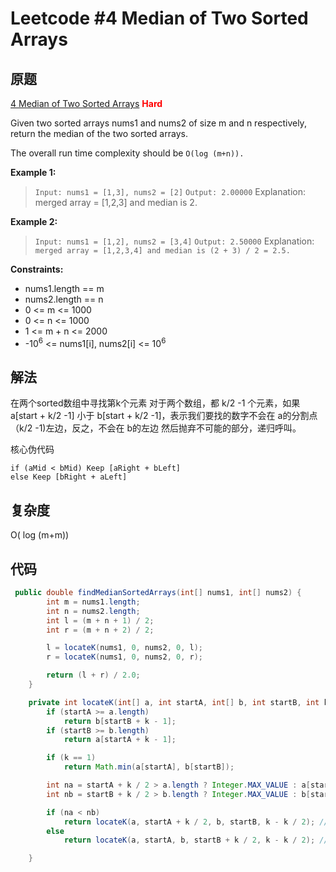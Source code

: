 # Leetcode #4 Median of Two Sorted Arrays

## 原题

[4 Median of Two Sorted Arrays](https://leetcode.com/problems/median-of-two-sorted-arrays/)
**<span style="color:red">Hard</span>**

Given two sorted arrays nums1 and nums2 of size m and n respectively, return the median of the two sorted arrays.

The overall run time complexity should be `O(log (m+n)).`

**Example 1:**

> `Input: nums1 = [1,3], nums2 = [2]`
`Output: 2.00000`
Explanation: merged array = [1,2,3] and median is 2.

**Example 2:**

> `Input: nums1 = [1,2], nums2 = [3,4]`
`Output: 2.50000`
Explanation: `merged array = [1,2,3,4] and median is (2 + 3) / 2 = 2.5.`

**Constraints:**

- nums1.length == m
- nums2.length == n
- 0 <= m <= 1000
- 0 <= n <= 1000
- 1 <= m + n <= 2000
- -10<sup>6</sup> <= nums1[i], nums2[i] <= 10<sup>6</sup>

## 解法

在两个sorted数组中寻找第k个元素
对于两个数组，都 k/2 -1 个元素，如果 a[start + k/2 -1] 小于 b[start + k/2 -1]，表示我们要找的数字不会在 a的分割点 （k/2 -1)左边，反之，不会在 b的左边
然后抛弃不可能的部分，递归呼叫。

核心伪代码

```
if (aMid < bMid) Keep [aRight + bLeft]    
else Keep [bRight + aLeft]
```

## 复杂度

O( log (m+m))

## 代码


```Java
 public double findMedianSortedArrays(int[] nums1, int[] nums2) {
        int m = nums1.length;
        int n = nums2.length;
        int l = (m + n + 1) / 2;
        int r = (m + n + 2) / 2;

        l = locateK(nums1, 0, nums2, 0, l);
        r = locateK(nums1, 0, nums2, 0, r);

        return (l + r) / 2.0;
    }

    private int locateK(int[] a, int startA, int[] b, int startB, int k) {
        if (startA >= a.length)
            return b[startB + k - 1];
        if (startB >= b.length)
            return a[startA + k - 1];

        if (k == 1)
            return Math.min(a[startA], b[startB]);

        int na = startA + k / 2 > a.length ? Integer.MAX_VALUE : a[startA + k / 2 - 1];
        int nb = startB + k / 2 > b.length ? Integer.MAX_VALUE : b[startB + k / 2 - 1];

        if (na < nb)
            return locateK(a, startA + k / 2, b, startB, k - k / 2); // a right , b left
        else
            return locateK(a, startA, b, startB + k / 2, k - k / 2); // a left, b right

    }

```
